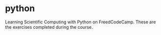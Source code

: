 # python

Learning Scientific Computing with Python on FreedCodeCamp. These are the exercises completed during the course.
